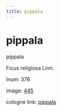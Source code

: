 ```yaml
---
title: pippala
---
```


# pippala

pippala  <div n="P" />Ficus religiosa Linn.

lnum: 376

image: [445](https://www.sanskrit-lexicon.uni-koeln.de/scans/csl-apidev/servepdf.php?dict=snp&page=445)

cologne link: [pippala](https://sanskrit-lexicon.uni-koeln.de/scans/csl-apidev/getword.php?dict=snp&key=pippala)

